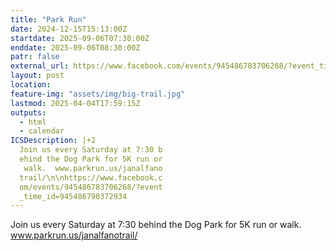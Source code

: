 ```yaml
---
title: "Park Run"
date: 2024-12-15T15:13:00Z
startdate: 2025-09-06T07:30:00Z
enddate: 2025-09-06T08:30:00Z
patr: false
external_url: https://www.facebook.com/events/945486783706268/?event_time_id=945486790372934
layout: post
location: 
feature-img: "assets/img/big-trail.jpg"
lastmod: 2025-04-04T17:59:15Z
outputs:
  - html
  - calendar
ICSDescription: |+2
  Join us every Saturday at 7:30 b  ehind the Dog Park for 5K run or   walk.  www.parkrun.us/janalfano  trail/\n\nhttps://www.facebook.c  om/events/945486783706268/?event  _time_id=945486790372934
---
```


Join us every Saturday at 7&#58;30 behind the Dog Park for 5K run or walk.  www.parkrun.us/janalfanotrail/<br>
  <br>
  
